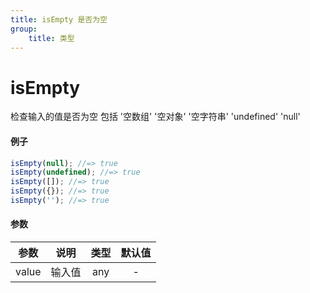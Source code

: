 ```yaml
---
title: isEmpty 是否为空
group:
    title: 类型
---
```


# isEmpty

检查输入的值是否为空 包括 '空数组' '空对象' '空字符串' 'undefined' 'null'

#### 例子

```ts
isEmpty(null); //=> true
isEmpty(undefined); //=> true
isEmpty([]); //=> true
isEmpty({}); //=> true
isEmpty(''); //=> true
```

#### 参数

| 参数  |  说明  | 类型 | 默认值 |
| :---: | :----: | :--: | :----: |
| value | 输入值 | any  |   -    |
